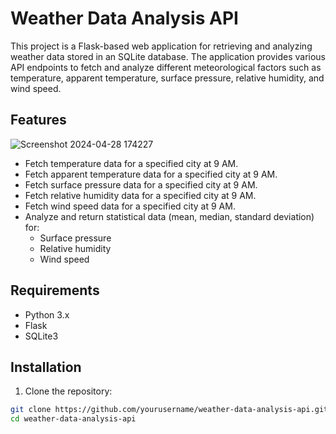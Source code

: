 # Weather Data Analysis API

This project is a Flask-based web application for retrieving and analyzing weather data stored in an SQLite database. The application provides various API endpoints to fetch and analyze different meteorological factors such as temperature, apparent temperature, surface pressure, relative humidity, and wind speed.

## Features
![Screenshot 2024-04-28 174227](https://github.com/lsvishaal/Weather-Analysis/assets/62366204/745d4042-36e6-4751-afb2-0549c54ce2b6)


- Fetch temperature data for a specified city at 9 AM.
- Fetch apparent temperature data for a specified city at 9 AM.
- Fetch surface pressure data for a specified city at 9 AM.
- Fetch relative humidity data for a specified city at 9 AM.
- Fetch wind speed data for a specified city at 9 AM.
- Analyze and return statistical data (mean, median, standard deviation) for:
  - Surface pressure
  - Relative humidity
  - Wind speed
 
  

## Requirements

- Python 3.x
- Flask
- SQLite3

## Installation

1. Clone the repository:

```bash
git clone https://github.com/yourusername/weather-data-analysis-api.git
cd weather-data-analysis-api




